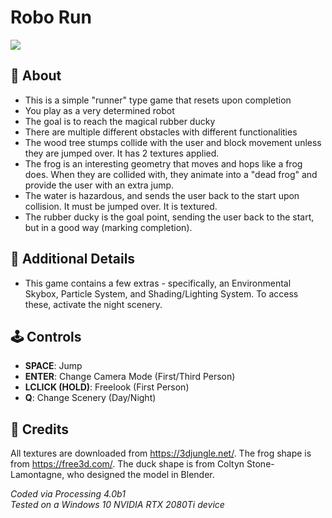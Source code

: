 # Robo Run

![](readme/demo.gif)

## 🤖 About
- This is a simple "runner" type game that resets upon completion
- You play as a very determined robot
- The goal is to reach the magical rubber ducky
- There are multiple different obstacles with different functionalities
- The wood tree stumps collide with the user and block movement unless they are jumped over. It has 2 textures applied.
- The frog is an interesting geometry that moves and hops like a frog does. When they are collided with, they animate
  into a "dead frog" and provide the user with an extra jump.
- The water is hazardous, and sends the user back to the start upon collision. It must be jumped over. It is textured.
- The rubber ducky is the goal point, sending the user back to the start, but in a good way (marking completion).

## 🦆 Additional Details
- This game contains a few extras - specifically, an Environmental Skybox, Particle System, and Shading/Lighting System. To access these, activate the night scenery.

## 🕹️ Controls
- **SPACE**: Jump
- **ENTER**: Change Camera Mode (First/Third Person)
- **LCLICK (HOLD)**: Freelook (First Person)
- **Q**: Change Scenery (Day/Night)

## 📖 Credits
All textures are downloaded from https://3djungle.net/.
The frog shape is from https://free3d.com/.
The duck shape is from Coltyn Stone-Lamontagne, who designed the model in Blender.

*Coded via Processing 4.0b1*  
*Tested on a Windows 10 NVIDIA RTX 2080Ti device*
